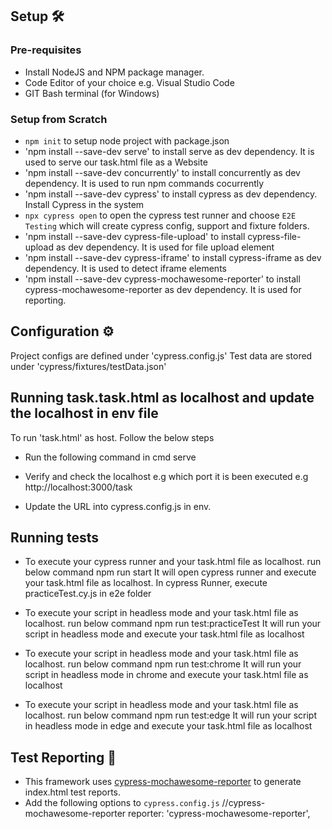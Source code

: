 ## Setup 🛠️

### Pre-requisites

* Install NodeJS and NPM package manager.
* Code Editor of your choice e.g. Visual Studio Code
* GIT Bash terminal (for Windows)

### Setup from Scratch
* `npm init` to setup node project with package.json
* 'npm install --save-dev serve' to install serve as dev dependency. It is used to serve our task.html file as a Website
* 'npm install --save-dev concurrently' to install concurrently as dev dependency. It is used to run npm commands cocurrently
* 'npm install --save-dev cypress' to install cypress as dev dependency. Install Cypress in the system
* `npx cypress open` to open the cypress test runner and choose `E2E Testing` which will create cypress config, support and fixture folders.
* 'npm install --save-dev cypress-file-upload' to install cypress-file-upload as dev dependency. It is used for file upload element
* 'npm install --save-dev cypress-iframe' to install cypress-iframe as dev dependency. It is used to detect iframe elements
* 'npm install --save-dev cypress-mochawesome-reporter' to install cypress-mochawesome-reporter as dev dependency. It is used for reporting.


## Configuration ⚙️
Project configs are defined under 'cypress.config.js'
Test data are stored under 'cypress/fixtures/testData.json'


## Running task.task.html as localhost and update the localhost in env file
To run 'task.html' as host.
Follow the below steps 
* Run the following command in cmd
    serve

* Verify and check the localhost e.g which port it is been executed
    e.g http://localhost:3000/task

* Update the URL into cypress.config.js in env.

## Running tests

* To execute your cypress runner and your task.html file as localhost. run below command
    npm run start
It will open cypress runner and execute your task.html file as localhost. In cypress Runner, execute practiceTest.cy.js in e2e folder 

* To execute your script in headless mode and your task.html file as localhost. run below command
    npm run test:practiceTest
It will run your script in headless mode and execute your task.html file as localhost

* To execute your script in headless mode and your task.html file as localhost. run below command
    npm run test:chrome
It will run your script in headless mode in chrome and execute your task.html file as localhost

* To execute your script in headless mode and your task.html file as localhost. run below command
    npm run test:edge
It will run your script in headless mode in edge and execute your task.html file as localhost

## Test Reporting 📑
 * This framework uses [cypress-mochawesome-reporter](https://www.npmjs.com/package/cypress-mochawesome-reporter) to generate index.html test reports.
* Add the following options to `cypress.config.js`
   //cypress-mochawesome-reporter
  reporter: 'cypress-mochawesome-reporter',    



